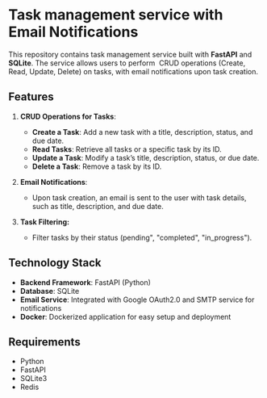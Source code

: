 <h1>Task management service with Email Notifications</h1>
<p>This repository contains task management service built with <strong>FastAPI</strong> and <strong>SQLite</strong>. The service allows users to perform &nbsp;CRUD operations (Create, Read, Update, Delete) on tasks, with email notifications upon task creation.</p>
<h2>Features</h2>
<ol>
    <li>
        <p><strong>CRUD Operations for Tasks</strong>:</p>
        <ul>
            <li><strong>Create a Task</strong>: Add a new task with a title, description, status, and due date.</li>
            <li><strong>Read Tasks</strong>: Retrieve all tasks or a specific task by its ID.</li>
            <li><strong>Update a Task</strong>: Modify a task&rsquo;s title, description, status, or due date.</li>
            <li><strong>Delete a Task</strong>: Remove a task by its ID.</li>
        </ul>
    </li>
    <li>
        <p><strong>Email Notifications</strong>:</p>
        <ul>
            <li>Upon task creation, an email is sent to the user with task details, such as title, description, and due date.</li>
        </ul>
    </li>
    <li>
        <p><strong>Task Filtering:</strong></p>
        <ul>
            <li>Filter tasks by their status (pending&quot;, &quot;completed&quot;, &quot;in_progress&quot;).</li>
        </ul>
    </li>
</ol>
<h2>Technology Stack</h2>
<ul>
    <li><strong>Backend Framework</strong>: FastAPI (Python)</li>
    <li><strong>Database</strong>: SQLite&nbsp;</li>
    <li><strong>Email Service</strong>: Integrated with Google OAuth2.0 and SMTP service for notifications</li>
    <li><strong>Docker</strong>: Dockerized application for easy setup and deployment</li>
</ul>
<h2>Requirements</h2>
<ul>
    <li>Python&nbsp;</li>
    <li>FastAPI</li>
    <li>SQLite3</li>
    <li>Redis&nbsp;</li>
</ul>
